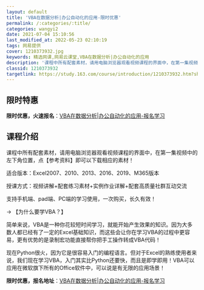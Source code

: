 ```yaml
---
layout: default
title: 'VBA在数据分析|办公自动化的应用-限时优惠'
permalink: /:categories/:title/
categories: wangyi2
date: 2021-07-04 15:10:56
last_modified_at: 2022-05-23 02:10:19
tags: 网易提供
cover: 1210373932.jpg
keywords: 精选网课,网易云课堂,VBA在数据分析|办公自动化的应用
description: '课程中所有配套素材，请用电脑浏览器观看视频课程的界面中，在第一集视频中的左下角位置，点【参考资料】即可以下载相应的素材！'
classid: 1210373932
targetlink: https://study.163.com/course/introduction/1210373932.htm?share=1&shareId=1025206652&utm_campaign=share&utm_medium=iphoneShare&utm_source=&utm_u=1025206652
---
```


## 限时特惠

**限时优惠，火速报名**：[VBA在数据分析|办公自动化的应用-报名学习](https://study.163.com/course/introduction/1210373932.htm?share=1&shareId=1025206652&utm_campaign=share&utm_medium=iphoneShare&utm_source=&utm_u=1025206652)

## 课程介绍

课程中所有配套素材，请用电脑浏览器观看视频课程的界面中，在第一集视频中的左下角位置，点【参考资料】即可以下载相应的素材！



适合版本：Excel2007、2010、2013、2016、2019、M365版本



授课方式：视频讲解+配套练习素材+实例作业详解+配套高质量社群互动交流



支持手机端、pad端、PC端的学习使用，一次购买，长久有效！



→ 【为什么要学VBA？】



简单来说，VBA是一种你花较短时间学习，就能开始产生效果的知识。因为大多数人都已经有了一定的Excel基础知识，而这些会让你在学习VBA的过程中更容易，更有优势的是录制宏功能直接帮你把手工操作转成VBA代码！



现在Python很火，因为它是很容易入门的编程语言。但对于Excel的熟练使用者来说，我们现在学习VBA，入门其实比Python还要快，而且是即学即用！VBA可以应用在微软旗下所有的Office软件中，可以说是有无限的应用场景！

**限时优惠，报名地址**：[VBA在数据分析|办公自动化的应用-报名学习](https://study.163.com/course/introduction/1210373932.htm?share=1&shareId=1025206652&utm_campaign=share&utm_medium=iphoneShare&utm_source=&utm_u=1025206652)

